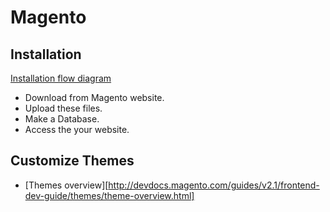 # Magento

## Installation
[Installation flow diagram](http://devdocs.magento.com/guides/v2.0/install-gde/install-flow-diagram.html)
- Download from Magento website.
- Upload these files.
- Make a Database.
- Access the your website.

## Customize Themes
- [Themes overview][http://devdocs.magento.com/guides/v2.1/frontend-dev-guide/themes/theme-overview.html]
